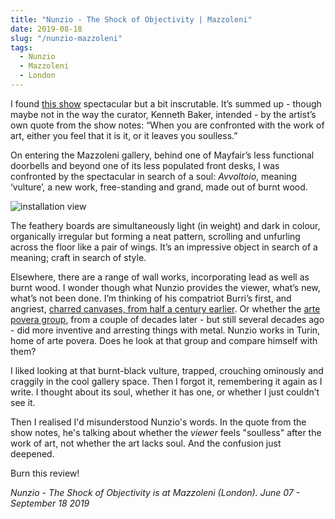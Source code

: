 ```yaml
---
title: "Nunzio - The Shock of Objectivity | Mazzoleni"
date: 2019-08-18
slug: "/nunzio-mazzoleni"
tags:
  - Nunzio
  - Mazzoleni
  - London
---
```


I found [this show](http://mazzoleniart.com/elenco_espositori/nunzio-the-shock-of-objectivity/) spectacular but a bit inscrutable. It’s summed up - though maybe not in the way the curator, Kenneth Baker, intended - by the artist’s own quote from the show notes: “When you are confronted with the work of art, either you feel that it is it, or it leaves you soulless.”

On entering the Mazzoleni gallery, behind one of Mayfair’s less functional doorbells and beyond one of its less populated front desks, I was confronted by the spectacular in search of a soul: *Avvoltoio*, meaning ‘vulture’, a new work, free-standing and grand, made out of burnt wood.

![installation view](/nunzio-mazzoleni-1.jpg)

The feathery boards are simultaneously light (in weight) and dark in colour, organically irregular but forming a neat pattern, scrolling and unfurling across the floor like a pair of wings. It’s an impressive object in search of a meaning; craft in search of style.

Elsewhere, there are a range of wall works, incorporating lead as well as burnt wood. I wonder though what Nunzio provides the viewer, what’s new, what’s not been done. I’m thinking of his compatriot Burri’s first, and angriest, [charred canvases, from half a century earlier](http://artangled.com/2018/12/09/oehlen-hetzler/). Or whether the [arte povera group](http://artangled.com/2018/03/11/pistoletto-simon-lee/), from a couple of decades later - but still several decades ago - did more inventive and arresting things with metal. Nunzio works in Turin, home of arte povera. Does he look at that group and compare himself with them?

I liked looking at that burnt-black vulture, trapped, crouching ominously and craggily in the cool gallery space. Then I forgot it, remembering it again as I write. I thought about its soul, whether it has one, or whether I just couldn’t see it.

Then I realised I'd misunderstood Nunzio's words. In the quote from the show notes, he's talking about whether the *viewer* feels "soulless" after the work of art, not whether the art lacks soul. And the confusion just deepened.

Burn this review!

*Nunzio - The Shock of Objectivity is at Mazzoleni (London). June 07 - September 18 2019*
